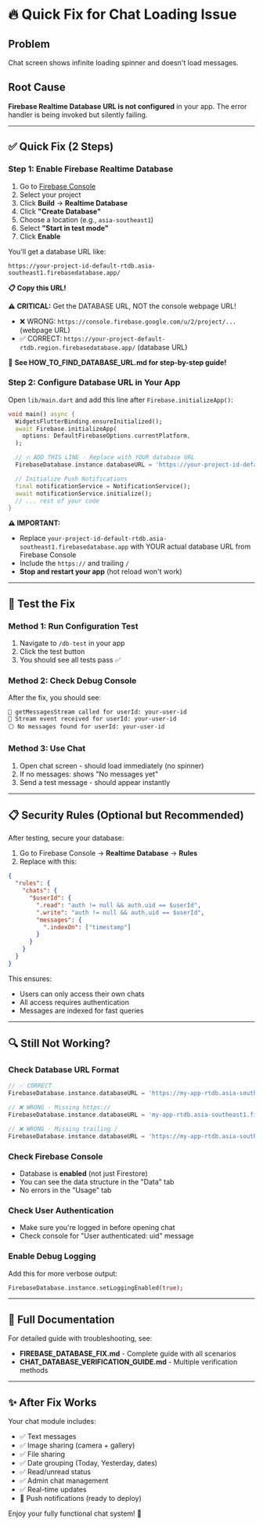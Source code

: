 # 🔥 Quick Fix for Chat Loading Issue

## Problem

Chat screen shows infinite loading spinner and doesn't load messages.

## Root Cause

**Firebase Realtime Database URL is not configured** in your app. The error handler is being invoked but silently failing.

---

## ✅ Quick Fix (2 Steps)

### Step 1: Enable Firebase Realtime Database

1. Go to [Firebase Console](https://console.firebase.google.com/)
2. Select your project
3. Click **Build** → **Realtime Database**
4. Click **"Create Database"**
5. Choose a location (e.g., `asia-southeast1`)
6. Select **"Start in test mode"**
7. Click **Enable**

You'll get a database URL like:

```
https://your-project-id-default-rtdb.asia-southeast1.firebasedatabase.app/
```

**📋 Copy this URL!**

**⚠️ CRITICAL:** Get the DATABASE URL, NOT the console webpage URL!

- ❌ WRONG: `https://console.firebase.google.com/u/2/project/...` (webpage URL)
- ✅ CORRECT: `https://your-project-default-rtdb.region.firebasedatabase.app/` (database URL)

📖 **See HOW_TO_FIND_DATABASE_URL.md for step-by-step guide!**

### Step 2: Configure Database URL in Your App

Open `lib/main.dart` and add this line after `Firebase.initializeApp()`:

```dart
void main() async {
  WidgetsFlutterBinding.ensureInitialized();
  await Firebase.initializeApp(
    options: DefaultFirebaseOptions.currentPlatform,
  );

  // 🔥 ADD THIS LINE - Replace with YOUR database URL
  FirebaseDatabase.instance.databaseURL = 'https://your-project-id-default-rtdb.asia-southeast1.firebasedatabase.app/';

  // Initialize Push Notifications
  final notificationService = NotificationService();
  await notificationService.initialize();
  // ... rest of your code
}
```

**⚠️ IMPORTANT:**

- Replace `your-project-id-default-rtdb.asia-southeast1.firebasedatabase.app` with YOUR actual database URL from Firebase Console
- Include the `https://` and trailing `/`
- **Stop and restart your app** (hot reload won't work)

---

## 🧪 Test the Fix

### Method 1: Run Configuration Test

1. Navigate to `/db-test` in your app
2. Click the test button
3. You should see all tests pass ✅

### Method 2: Check Debug Console

After the fix, you should see:

```
🔵 getMessagesStream called for userId: your-user-id
🔵 Stream event received for userId: your-user-id
⚪ No messages found for userId: your-user-id
```

### Method 3: Use Chat

1. Open chat screen - should load immediately (no spinner)
2. If no messages: shows "No messages yet"
3. Send a test message - should appear instantly

---

## 📋 Security Rules (Optional but Recommended)

After testing, secure your database:

1. Go to Firebase Console → **Realtime Database** → **Rules**
2. Replace with this:

```json
{
  "rules": {
    "chats": {
      "$userId": {
        ".read": "auth != null && auth.uid == $userId",
        ".write": "auth != null && auth.uid == $userId",
        "messages": {
          ".indexOn": ["timestamp"]
        }
      }
    }
  }
}
```

This ensures:

- Users can only access their own chats
- All access requires authentication
- Messages are indexed for fast queries

---

## 🔍 Still Not Working?

### Check Database URL Format

```dart
// ✅ CORRECT
FirebaseDatabase.instance.databaseURL = 'https://my-app-rtdb.asia-southeast1.firebasedatabase.app/';

// ❌ WRONG - Missing https://
FirebaseDatabase.instance.databaseURL = 'my-app-rtdb.asia-southeast1.firebasedatabase.app/';

// ❌ WRONG - Missing trailing /
FirebaseDatabase.instance.databaseURL = 'https://my-app-rtdb.asia-southeast1.firebasedatabase.app';
```

### Check Firebase Console

- Database is **enabled** (not just Firestore)
- You can see the data structure in the "Data" tab
- No errors in the "Usage" tab

### Check User Authentication

- Make sure you're logged in before opening chat
- Check console for "User authenticated: uid" message

### Enable Debug Logging

Add this for more verbose output:

```dart
FirebaseDatabase.instance.setLoggingEnabled(true);
```

---

## 📖 Full Documentation

For detailed guide with troubleshooting, see:

- **FIREBASE_DATABASE_FIX.md** - Complete guide with all scenarios
- **CHAT_DATABASE_VERIFICATION_GUIDE.md** - Multiple verification methods

---

## ✨ After Fix Works

Your chat module includes:

- ✅ Text messages
- ✅ Image sharing (camera + gallery)
- ✅ File sharing
- ✅ Date grouping (Today, Yesterday, dates)
- ✅ Read/unread status
- ✅ Admin chat management
- ✅ Real-time updates
- 🚀 Push notifications (ready to deploy)

Enjoy your fully functional chat system! 🎉
